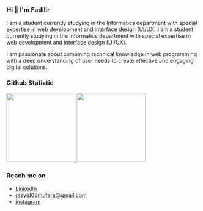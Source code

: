 ### Hi 👋 I'm Fadillr

I am a student currently studying in the Informatics department with special expertise in web development and interface design (UI/UX).I am a student currently studying in the Informatics department with special expertise in web development and interface design (UI/UX).

I am passionate about combining technical knowledge in web programming with a deep understanding of user needs to create effective and engaging digital solutions.

### Github Statistic
<p align="left">
<a href="https://github.com/fadillr">
  <img height="180em" src="https://github-readme-stats.vercel.app/api?username=fadillr&show_icons=true&theme=jolly&include_all_commits=true&count_private=true"/>
  <img height="180em" src="https://github-readme-stats.vercel.app/api/top-langs/?username=fadillr&layout=compact&langs_count=8&theme=jolly"/>
</a>
</p>


### Reach me on
- <a href="https://linkedin.com/in/muhammad-fadillah-rasyid-63084a134/">LinkedIn</a>
- rasyid08mufara@gmail.com
- <a href="https://instagram.com/fadillrsyd">instagram</a>
